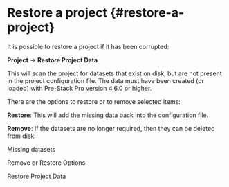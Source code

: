 # Restore a project {#restore-a-project}

It is possible to restore a project if it has been corrupted:

**Project** → **Restore Project Data**

This will scan the project for datasets that exist on disk, but are not present in the project configuration file. The data must have been created (or loaded) with Pre-Stack Pro version 4.6.0 or higher.

There are the options to restore or to remove selected items:

**Restore**: This will add the missing data back into the configuration file.

**Remove**: If the datasets are no longer required, then they can be deleted from disk.

Missing datasets

Remove or Restore Options

Restore Project Data
